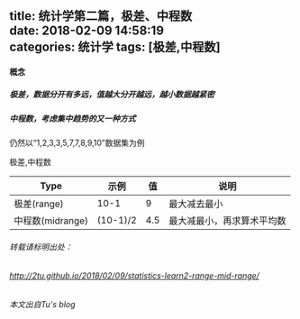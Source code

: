 title: 统计学第二篇，极差、中程数  
date: 2018-02-09 14:58:19  
categories: 统计学 
tags: [极差,中程数]
---
#### 概念
##### 极差，数据分开有多远，值越大分开越远，越小数据越紧密  
##### 中程数，考虑集中趋势的又一种方式

仍然以“1,2,3,3,5,7,7,8,9,10”数据集为例

极差,中程数  
 
| Type | 示例 | 值 | 说明 |
| -------- | ----- | ---- | ---- |
| 极差(range)     | 10-1  | 9 | 最大减去最小 |
| 中程数(midrange)        | (10-1)/2  | 4.5 | 最大减最小，再求算术平均数 |


###### 转载请标明出处： 
###### http://2tu.github.io/2018/02/09/statistics-learn2-range-mid-range/ 
###### 本文出自Tu's blog